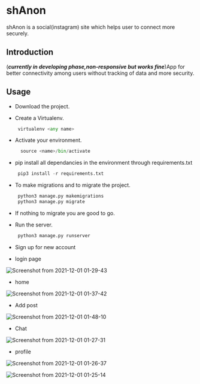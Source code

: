 # shAnon
shAnon is a social(instagram) site which helps user to connect more securely.

## Introduction
(***currently in developing phase,non-responsive but works fine***)App for better connectivity among users without 
tracking of data and more security.

## Usage

* Download the project.

* Create a Virtualenv.
  ```python
   virtualenv <any name>
  ```
* Activate your environment.
  ```python
    source <name>/bin/activate
  ```
  
* pip install all dependancies in the environment through requirements.txt
  ```python
   pip3 install -r requirements.txt
  ```
* To make migrations and to migrate the project.
  ```python
   python3 manage.py makemigrations
   python3 manage.py migrate
  ```
* If nothing to migrate you are good to go.

* Run the server.
  ```python
   python3 manage.py runserver
  ```
* Sign up for new account

* login page

![Screenshot from 2021-12-01 01-29-43](https://user-images.githubusercontent.com/78518826/144119698-625a56e5-d671-4060-bd5d-89e37bfde5bf.png)

* home

![Screenshot from 2021-12-01 01-37-42](https://user-images.githubusercontent.com/78518826/144119896-a143eaa9-3153-4385-a39f-00a65668bd91.png)

* Add post

![Screenshot from 2021-12-01 01-48-10](https://user-images.githubusercontent.com/78518826/144121399-aac826d2-c2aa-4fbf-92cd-d3fa54c12970.png)

* Chat 

![Screenshot from 2021-12-01 01-27-31](https://user-images.githubusercontent.com/78518826/144120092-74b93a28-be6b-4016-af1f-2c4c848789c9.png)

* profile

![Screenshot from 2021-12-01 01-26-37](https://user-images.githubusercontent.com/78518826/144119456-de97abb6-bb6e-4d6b-a41e-f6fac0396951.png)

![Screenshot from 2021-12-01 01-25-14](https://user-images.githubusercontent.com/78518826/144120216-c878a15a-e1bb-4319-ac0f-35562f352a49.png)




